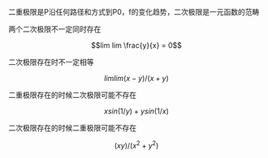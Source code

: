 二重极限是P沿任何路径和方式到P0，f的变化趋势，二次极限是一元函数的范畴



两个二次极限不一定同时存在

$$lim lim \frac{y}{x} = 0$$

二次极限存在时不一定相等

$$lim lim (x-y)/(x+y)$$

二重极限存在的时候二次极限可能不存在

$$xsin(1/y)+ysin(1/x)$$



二次极限存在的时候二重极限可能不存在

$$(xy)/(x^2+y^2)$$
